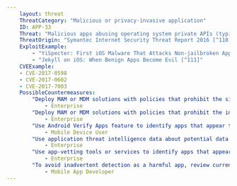 ```yaml
---
    layout: threat
    ThreatCategory: "Malicious or privacy-invasive application"
    ID: APP-33
    Threat: "Malicious apps abusing operating system private APIs (typically on iOS) to gather sensitive data or perform unauthorized actions."
    ThreatOrigin: "Symantec Internet Security Threat Report 2016 [^110]"
    ExploitExample:
        - "YiSpecter: First iOS Malware That Attacks Non-jailbroken Apple iOS Devices by Abusing Private APIs [^43]"
        - "Jekyll on iOS: When Benign Apps Become Evil [^111]"
    CVEExample:
    - CVE-2017-0598
    - CVE-2017-0602
    - CVE-2017-7003
    PossibleCountermeasures:
        "Deploy MAM or MDM solutions with policies that prohibit the side-loading of apps, which may bypass security checks on the app.":
            - Enterprise
        "Deploy MAM or MDM solutions with policies that prohibit the installation of apps from 3rd party (unofficial) app stores.":
            - Enterprise
        "Use Android Verify Apps feature to identify apps that appear to abuse the OS API to gather sensitive data.":
            - Mobile Device User
        "Use application threat intelligence data about potential data collection risks associated with apps installed on COPE or BYOD devices":
            - Enterprise
        "Use app-vetting tools or services to identify apps that appear to abuse the OS API to gather sensitive data.":
            - Enterprise
        "To avoid inadvertent detection as a harmful app, review current developer documentation for the supporting OS and always use the recommended API calls to deliver app functionality.":
            - Mobile App Developer
---
```

